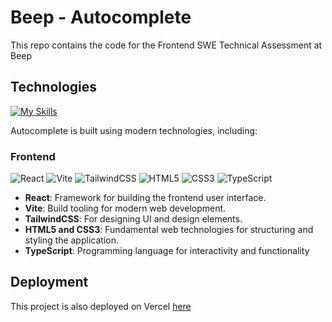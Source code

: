 # Beep - Autocomplete

This repo contains the code for the Frontend SWE Technical Assessment at Beep

## Technologies
[![My Skills](https://skillicons.dev/icons?i=react,vite,tailwind,html,css,ts&theme=dark)](https://skillicons.dev)

Autocomplete is built using modern technologies, including:

### Frontend

![React](https://img.shields.io/badge/react-%2320232a.svg?style=for-the-badge&logo=react&logoColor=%2361DAFB)
![Vite](https://img.shields.io/badge/vite-%23646CFF.svg?style=for-the-badge&logo=vite&logoColor=white)
![TailwindCSS](https://img.shields.io/badge/Tailwind_CSS-38B2AC?style=for-the-badge&logo=tailwind-css&logoColor=white)
![HTML5](https://img.shields.io/badge/html5-%23E34F26.svg?style=for-the-badge&logo=html5&logoColor=white)
![CSS3](https://img.shields.io/badge/css3-%231572B6.svg?style=for-the-badge&logo=css3&logoColor=white)
![TypeScript](https://img.shields.io/badge/TypeScript-007ACC?style=for-the-badge&logo=typescript&logoColor=white)
- **React**: Framework for building the frontend user interface.
- **Vite**: Build tooling for modern web development.
- **TailwindCSS**: For designing UI and design elements.
- **HTML5 and CSS3**: Fundamental web technologies for structuring and styling the application.
- **TypeScript**: Programming language for interactivity and functionality

## Deployment

This project is also deployed on Vercel [here](https://beep-autocomplete.vercel.app/)
